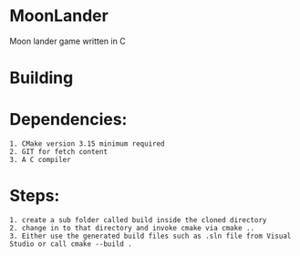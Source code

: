 # MoonLander
Moon lander game written in C

# Building

  # Dependencies:
    1. CMake version 3.15 minimum required
    2. GIT for fetch content
    3. A C compiler
  # Steps:
    1. create a sub folder called build inside the cloned directory
    2. change in to that directory and invoke cmake via cmake ..
    3. Either use the generated build files such as .sln file from Visual Studio or call cmake --build .
    
